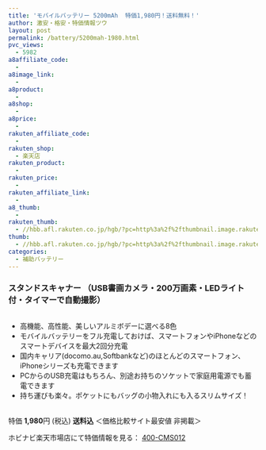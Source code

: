 ```yaml
---
title: 'モバイルバッテリー 5200mAh  特価1,980円！送料無料！'
author: 激安・格安・特価情報ツウ
layout: post
permalink: /battery/5200mah-1980.html
pvc_views:
  - 5982
a8affiliate_code:
  -
a8image_link:
  -
a8product:
  -
a8shop:
  -
a8price:
  -
rakuten_affiliate_code:
  -
rakuten_shop:
  - 楽天店
rakuten_product:
  -
rakuten_price:
  -
rakuten_affiliate_link:
  -
a8_thumb:
  -
rakuten_thumb:
  - //hbb.afl.rakuten.co.jp/hgb/?pc=http%3a%2f%2fthumbnail.image.rakuten.co.jp%2f%400_mall%2flogitec%2fcabinet%2f2%2fimg60183663.jpg%3f_ex%3d128x128
thumb:
  - //hbb.afl.rakuten.co.jp/hgb/?pc=http%3a%2f%2fthumbnail.image.rakuten.co.jp%2f%400_mall%2flogitec%2fcabinet%2f2%2fimg60183663.jpg%3f_ex%3d128x128
categories:
  - 補助バッテリー
---
```

### スタンドスキャナー （USB書画カメラ・200万画素・LEDライト付・タイマーで自動撮影）

<div class="img-bg2 img_L">
  <a href="//hb.afl.rakuten.co.jp/hgc/0d95bb78.34362013.0d95bb79.27186f9f/?pc=http%3a%2f%2fitem.rakuten.co.jp%2fhobinavi%2fmel-pb5200-kago3%2f%3fscid%3daf_link_img&m=http%3a%2f%2fm.rakuten.co.jp%2fhobinavi%2fi%2f10335850%2f" target="_blank"><img src="//hbb.afl.rakuten.co.jp/hgb/?pc=http%3a%2f%2fthumbnail.image.rakuten.co.jp%2f%400_mall%2fhobinavi%2fcabinet%2fsmartphone%2f500%2fr4111b_1980.jpg%3f_ex%3d128x128&m=http%3a%2f%2fthumbnail.image.rakuten.co.jp%2f%400_mall%2fhobinavi%2fcabinet%2fsmartphone%2f500%2fr4111b_1980.jpg" border="0" title="" alt="" /></a>
</div>

<!--more-->

  * 高機能、高性能、美しいアルミボデーに選べる8色
  * モバイルバッテリーをフル充電しておけば、スマートフォンやiPhoneなどのスマートデバイスを最大2回分充電
  * 国内キャリア(docomo.au,Softbankなど)のほとんどのスマートフォン、iPhoneシリーズも充電できます
  * PCからのUSB充電はもちろん、別途お持ちのソケットで家庭用電源でも蓄電できます
  * 持ち運びも楽々。ポケットにもバッグの小物入れにも入るスリムサイズ！

<br clear="all" />特価 <span class="tokka-price"><strong>1,980</strong></span>円 (税込) **送料込** ＜価格比較サイト最安値 非掲載＞

ホビナビ楽天市場店にて特価情報を見る： <a href="//hb.afl.rakuten.co.jp/hgc/0d95bb78.34362013.0d95bb79.27186f9f/?pc=http%3a%2f%2fitem.rakuten.co.jp%2fhobinavi%2fmel-pb5200-kago3%2f%3fscid%3daf_link_img&m=http%3a%2f%2fm.rakuten.co.jp%2fhobinavi%2fi%2f10335850%2f" target="_blank"><span class="fs150p">400-CMS012</span></a>